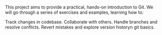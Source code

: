 
This project aims to provide a practical, hands-on introduction to Git.
 We will go through a series of exercises and examples, learning how to:

Track changes in codebase.
Collaborate with others.
Handle branches and resolve conflicts.
Revert mistakes and explore version historyn git basics.

